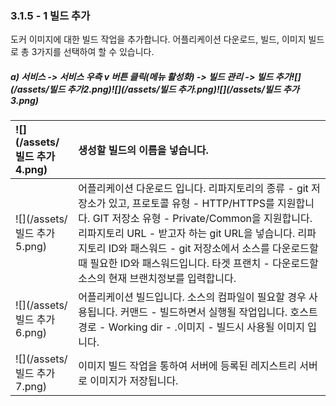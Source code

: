 ### 3.1.5 - 1 빌드 추가

도커 이미지에 대한 빌드 작업을 추가합니다. 어플리케이션 다운로드, 빌드, 이미지 빌드로 총 3가지를 선택하여 할 수 있습니다.

##### a\) 서비스 -&gt; 서비스 우측 v 버튼 클릭\(메뉴 활성화\) -&gt; 빌드 관리 -&gt; 빌드 추가![](/assets/빌드 추가2.png)![](/assets/빌드 추가.png)![](/assets/빌드 추가3.png)

| ![](/assets/빌드 추가4.png) | 생성할 빌드의 이름을 넣습니다. |
| :--- | :--- |
| ![](/assets/빌드 추가5.png) | 어플리케이션 다운로드 입니다. 리파지토리의 종류 - git 저장소가 있고, 프로토콜 유형 - HTTP/HTTPS를 지원합니다. GIT 저장소 유형 - Private/Common을 지원합니다. 리파지토리 URL - 받고자 하는 git URL을 넣습니다. 리파지토리 ID와 패스워드 - git 저장소에서 소스를 다운로드할 때 필요한 ID와 패스워드입니다. 타겟 프랜치 - 다운로드할 소스의 현재 브랜치정보를 입력합니다. |
| ![](/assets/빌드 추가6.png) | 어플리케이션 빌드입니다. 소스의 컴파일이 필요할 경우 사용됩니다. 커맨드 - 빌드하면서 실행될 작업입니다. 호스트 경로 - Working dir - .이미지 - 빌드시 사용될 이미지 입니다. |
| ![](/assets/빌드 추가7.png) | 이미지 빌드 작업을 통하여 서버에 등록된 레지스트리 서버로 이미지가 저장됩니다. |



